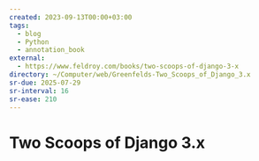 ```yaml
---
created: 2023-09-13T00:00+03:00
tags:
  - blog
  - Python
  - annotation_book
external:
  - https://www.feldroy.com/books/two-scoops-of-django-3-x
directory: ~/Computer/web/Greenfelds-Two_Scoops_of_Django_3.x
sr-due: 2025-07-29
sr-interval: 16
sr-ease: 210
---
```


# Two Scoops of Django 3.x
